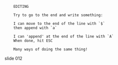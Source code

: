         EDITING

        Try to go to the end and write something:

        I can move to the end of the line with `$`
        then append with `a`

        I can 'append' at the end of the line with `A`
        When done, hit ESC

        Many ways of doing the same thing!

















































































slide 012
